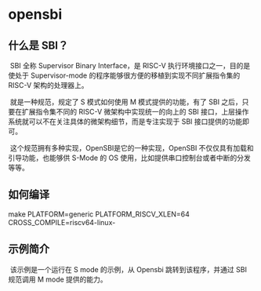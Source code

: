 # opensbi

## 什么是 SBI？

​	SBI 全称 Supervisor Binary Interface，是 RISC-V 执行环境接口之一，目的是使处于 Supervisor-mode 的程序能够很方便的移植到实现不同扩展指令集的 RISC-V 架构的处理器上。	

​	就是一种规范，规定了 S 模式如何使用 M 模式提供的功能，有了 SBI 之后，只要在扩展指令集不同的 RISC-V 微架构中实现统一的向上的 SBI 接口，上层操作系统就可以不在关注具体的微架构细节，而是专注实现于 SBI 接口提供的功能即可。

​	这个规范拥有多种实现，OpenSBI是它的一种实现，OpenSBI 不仅仅具有加载和引导功能，也能够供 S-Mode 的 OS 使用，比如提供串口控制台或者中断的分发等等。

## 如何编译

  make PLATFORM=generic PLATFORM_RISCV_XLEN=64 CROSS_COMPILE=riscv64-linux-

## 示例简介

​	该示例是一个运行在 S mode 的示例，从 Opensbi 跳转到该程序，并通过 SBI 规范调用 M mode 提供的能力。